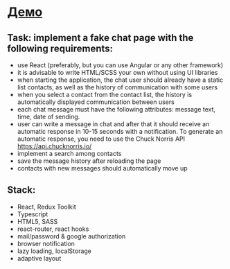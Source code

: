 # [Демо](https://yegorkochetkov.github.io/demo-chat/)

## Task: implement a fake chat page with the following requirements:
- use React (preferably, but you can use Angular or any other framework)
- it is advisable to write HTML/SCSS your own without using UI libraries
- when starting the application, the chat user should already have a static list
  contacts, as well as the history of communication with some users
- when you select a contact from the contact list, the history is automatically displayed
  communication between users
- each chat message must have the following attributes: message text, time, date of sending.
- user can write a message in chat and after that it should receive an automatic response in 10-15 seconds with a notification.
  To generate an automatic response, you need to use the Chuck Norris API https://api.chucknorris.io/
- implement a search among contacts
- save the message history after reloading the page
- contacts with new messages should automatically move up

## Stack:
- React, Redux Toolkit
- Typescript
- HTML5, SASS
- react-router, react hooks
- mail/password & google authorization
- browser notification
- lazy loading, localStorage
- adaptive layout
